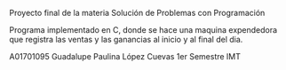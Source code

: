 Proyecto final de la materia Solución de Problemas con Programación

Programa implementado en C, donde se hace una maquina expendedora que registra las ventas y las ganancias al inicio y al final del dia.

A01701095
Guadalupe Paulina López Cuevas
1er Semestre IMT
